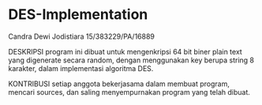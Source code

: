 # DES-Implementation

Candra Dewi Jodistiara
15/383229/PA/16889

DESKRIPSI
  program ini dibuat untuk mengenkripsi 64 bit biner plain text yang digenerate secara random, dengan menggunakan key berupa string 8 karakter, dalam implementasi algoritma DES.
  
KONTRIBUSI
  setiap anggota bekerjasama dalam membuat program, mencari sources, dan saling menyempurnakan program yang telah dibuat.
